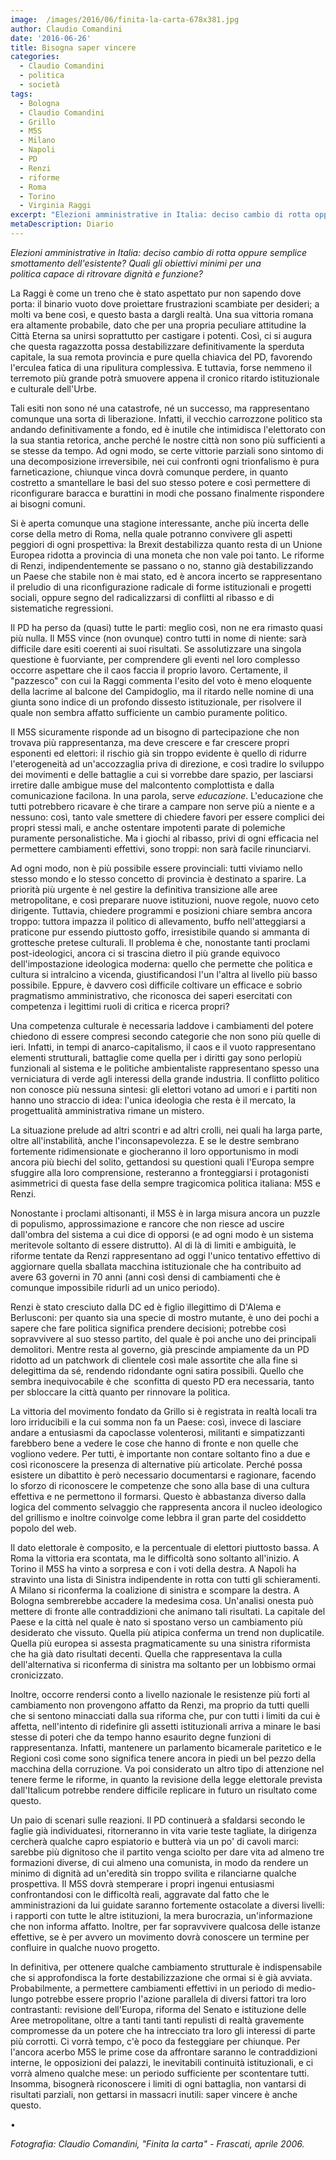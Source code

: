 ```yaml
---
image:  /images/2016/06/finita-la-carta-678x381.jpg
author: Claudio Comandini
date: '2016-06-26'
title: Bisogna saper vincere
categories:
  - Claudio Comandini
  - politica
  - società
tags:
  - Bologna
  - Claudio Comandini
  - Grillo
  - M5S
  - Milano
  - Napoli
  - PD
  - Renzi
  - riforme
  - Roma
  - Torino
  - Virginia Raggi
excerpt: "Elezioni amministrative in Italia: deciso cambio di rotta oppure semplice smottamento\_dell'esistente? Quali gli obiettivi minimi per una politica\_capace di ritrovare dignità e funzione?"
metaDescription: Diario
---
```

*Elezioni amministrative in Italia: deciso cambio di rotta oppure semplice smottamento dell'esistente? Quali gli obiettivi minimi per una politica capace di ritrovare dignità e funzione?*

La Raggi è come un treno che è stato aspettato pur non sapendo dove porta: il binario vuoto dove proiettare frustrazioni scambiate per desideri; a molti va bene così, e questo basta a dargli realtà. Una sua vittoria romana era altamente probabile, dato che per una propria peculiare attitudine la Città Eterna sa unirsi soprattutto per castigare i potenti. Così, ci si augura che questa ragazzotta possa destabilizzare definitivamente la sperduta capitale, la sua remota provincia e pure quella chiavica del PD, favorendo l'erculea fatica di una ripulitura complessiva. E tuttavia, forse nemmeno il terremoto più grande potrà smuovere appena il cronico ritardo istituzionale e culturale dell'Urbe.

Tali esiti non sono né una catastrofe, né un successo, ma rappresentano comunque una sorta di liberazione. Infatti, il vecchio carrozzone politico sta andando definitivamente a fondo, ed è inutile che intimidisca l'elettorato con la sua stantia retorica, anche perché le nostre città non sono più sufficienti a se stesse da tempo. Ad ogni modo, se certe vittorie parziali sono sintomo di una decomposizione irreversibile, nei cui confronti ogni trionfalismo è pura farneticazione, chiunque vinca dovrà comunque perdere, in quanto costretto a smantellare le basi del suo stesso potere e così permettere di riconfigurare baracca e burattini in modi che possano finalmente rispondere ai bisogni comuni.

Si è aperta comunque una stagione interessante, anche più incerta delle corse della metro di Roma, nella quale potranno convivere gli aspetti peggiori di ogni prospettiva: la Brexit destabilizza quanto resta di un Unione Europea ridotta a provincia di una moneta che non vale poi tanto. Le riforme di Renzi, indipendentemente se passano o no, stanno già destabilizzando un Paese che stabile non è mai stato, ed è ancora incerto se rappresentano il preludio di una riconfigurazione radicale di forme istituzionali e progetti sociali, oppure segno del radicalizzarsi di conflitti al ribasso e di sistematiche regressioni.

Il PD ha perso da (quasi) tutte le parti: meglio così, non ne era rimasto quasi più nulla. Il M5S vince (non ovunque) contro tutti in nome di niente: sarà difficile dare esiti coerenti ai suoi risultati. Se assolutizzare una singola questione è fuorviante, per comprendere gli eventi nel loro complesso occorre aspettare che il caos faccia il proprio lavoro. Certamente, il "pazzesco" con cui la Raggi commenta l'esito del voto è meno eloquente della lacrime al balcone del Campidoglio, ma il ritardo nelle nomine di una giunta sono indice di un profondo dissesto istituzionale, per risolvere il quale non sembra affatto sufficiente un cambio puramente politico.

Il M5S sicuramente risponde ad un bisogno di partecipazione che non trovava più rappresentanza, ma deve crescere e far crescere propri esponenti ed elettori: il rischio già sin troppo evidente è quello di ridurre l'eterogeneità ad un'accozzaglia priva di direzione, e così tradire lo sviluppo dei movimenti e delle battaglie a cui si vorrebbe dare spazio, per lasciarsi irretire dalle ambigue muse del malcontento complottista e dalla comunicazione facilona. In una parola, serve *educazione*. L'educazione che tutti potrebbero ricavare è che tirare a campare non serve più a niente e a nessuno: così, tanto vale smettere di chiedere favori per essere complici dei propri stessi mali, e anche ostentare impotenti parate di polemiche puramente personalistiche. Ma i giochi al ribasso, privi di ogni efficacia nel permettere cambiamenti effettivi, sono troppi: non sarà facile rinunciarvi.

Ad ogni modo, non è più possibile essere provinciali: tutti viviamo nello stesso mondo e lo stesso concetto di provincia è destinato a sparire. La priorità più urgente è nel gestire la definitiva transizione alle aree metropolitane, e così preparare nuove istituzioni, nuove regole, nuovo ceto dirigente. Tuttavia, chiedere programmi e posizioni chiare sembra ancora troppo: tuttora impazza il politico di allevamento, buffo nell'atteggiarsi a praticone pur essendo piuttosto goffo, irresistibile quando si ammanta di grottesche pretese culturali. Il problema è che, nonostante tanti proclami post-ideologici, ancora ci si trascina dietro il più grande equivoco dell'impostazione ideologica moderna: quello che permette che politica e cultura si intralcino a vicenda, giustificandosi l'un l'altra al livello più basso possibile. Eppure, è davvero così difficile coltivare un efficace e sobrio pragmatismo amministrativo, che riconosca dei saperi esercitati con competenza i legittimi ruoli di critica e ricerca propri?

Una competenza culturale è necessaria laddove i cambiamenti del potere chiedono di essere compresi secondo categorie che non sono più quelle di ieri. Infatti, in tempi di anarco-capitalismo, il caos e il vuoto rappresentano elementi strutturali, battaglie come quella per i diritti gay sono perlopiù funzionali al sistema e le politiche ambientaliste rappresentano spesso una verniciatura di verde agli interessi della grande industria. Il conflitto politico non conosce più nessuna sintesi: gli elettori votano ad umori e i partiti non hanno uno straccio di idea: l'unica ideologia che resta è il mercato, la progettualità amministrativa rimane un mistero.

La situazione prelude ad altri scontri e ad altri crolli, nei quali ha larga parte, oltre all'instabilità, anche l'inconsapevolezza. E se le destre sembrano fortemente ridimensionate e giocheranno il loro opportunismo in modi ancora più biechi del solito, gettandosi su questioni quali l'Europa sempre sfuggire alla loro comprensione, resteranno a fronteggiarsi i protagonisti asimmetrici di questa fase della sempre tragicomica politica italiana: M5S e Renzi.

Nonostante i proclami altisonanti, il M5S è in larga misura ancora un puzzle di populismo, approssimazione e rancore che non riesce ad uscire dall'ombra del sistema a cui dice di opporsi (e ad ogni modo è un sistema meritevole soltanto di essere distrutto). Al di là di limiti e ambiguità, le riforme tentate da Renzi rappresentano ad oggi l'unico tentativo effettivo di aggiornare quella sballata macchina istituzionale che ha contribuito ad avere 63 governi in 70 anni (anni così densi di cambiamenti che è comunque impossibile ridurli ad un unico periodo).

Renzi è stato cresciuto dalla DC ed è figlio illegittimo di D'Alema e Berlusconi: per quanto sia una specie di mostro mutante, è uno dei pochi a sapere che fare politica significa prendere decisioni; potrebbe così sopravvivere al suo stesso partito, del quale è poi anche uno dei principali demolitori. Mentre resta al governo, già prescinde ampiamente da un PD ridotto ad un patchwork di clientele così male assortite che alla fine si delegittima da sé, rendendo ridondante ogni satira possibili. Quello che sembra inequivocabile è che  sconfitta di questo PD era necessaria, tanto per sbloccare la città quanto per rinnovare la politica.

La vittoria del movimento fondato da Grillo si è registrata in realtà locali tra loro irriducibili e la cui somma non fa un Paese: così, invece di lasciare andare a entusiasmi da capoclasse volenterosi, militanti e simpatizzanti farebbero bene a vedere le cose che hanno di fronte e non quelle che vogliono vedere. Per tutti, è importante non contare soltanto fino a due e così riconoscere la presenza di alternative più articolate. Perché possa esistere un dibattito è però necessario documentarsi e ragionare, facendo lo sforzo di riconoscere le competenze che sono alla base di una cultura effettiva e ne permettono il formarsi. Questo è abbastanza diverso dalla logica del commento selvaggio che rappresenta ancora il nucleo ideologico del grillismo e inoltre coinvolge come lebbra il gran parte del cosiddetto popolo del web.

Il dato elettorale è composito, e la percentuale di elettori piuttosto bassa. A Roma la vittoria era scontata, ma le difficoltà sono soltanto all'inizio. A Torino il M5S ha vinto a sorpresa e con i voti della destra. A Napoli ha stravinto una lista di Sinistra indipendente in rotta con tutti gli schieramenti. A Milano si riconferma la coalizione di sinistra e scompare la destra. A Bologna sembrerebbe accadere la medesima cosa. Un'analisi onesta può mettere di fronte alle contraddizioni che animano tali risultati. La capitale del Paese e la città nel quale è nato si spostano verso un cambiamento più desiderato che vissuto. Quella più atipica conferma un trend non duplicatile. Quella più europea si assesta pragmaticamente su una sinistra riformista che ha già dato risultati decenti. Quella che rappresentava la culla dell'alternativa si riconferma di sinistra ma soltanto per un lobbismo ormai cronicizzato.

Inoltre, occorre rendersi conto a livello nazionale le resistenze più forti al cambiamento non provengono affatto da Renzi, ma proprio da tutti quelli che si sentono minacciati dalla sua riforma che, pur con tutti i limiti da cui è affetta, nell'intento di ridefinire gli assetti istituzionali arriva a minare le basi stesse di poteri che da tempo hanno esaurito degne funzioni di rappresentanza. Infatti, mantenere un parlamento bicamerale paritetico e le Regioni così come sono significa tenere ancora in piedi un bel pezzo della macchina della corruzione. Va poi considerato un altro tipo di attenzione nel tenere ferme le riforme, in quanto la revisione della legge elettorale prevista dall'Italicum potrebbe rendere difficile replicare in futuro un risultato come questo.

Un paio di scenari sulle reazioni. Il PD continuerà a sfaldarsi secondo le faglie già individuatesi, ritorneranno in vita varie teste tagliate, la dirigenza cercherà qualche capro espiatorio e butterà via un po' di cavoli marci: sarebbe più dignitoso che il partito venga sciolto per dare vita ad almeno tre formazioni diverse, di cui almeno una comunista, in modo da rendere un minimo di dignità ad un'eredità sin troppo svilita e rilanciarne qualche prospettiva. Il M5S dovrà stemperare i propri ingenui entusiasmi confrontandosi con le difficoltà reali, aggravate dal fatto che le amministrazioni da lui guidate saranno fortemente ostacolate a diversi livelli: i rapporti con tutte le altre istituzioni, la mera burocrazia, un'informazione che non informa affatto. Inoltre, per far sopravvivere qualcosa delle istanze effettive, se è per avvero un movimento dovrà conoscere un termine per confluire in qualche nuovo progetto.

In definitiva, per ottenere qualche cambiamento strutturale è indispensabile che si approfondisca la forte destabilizzazione che ormai si è già avviata. Probabilmente, a permettere cambiamenti effettivi in un periodo di medio-lungo potrebbe essere proprio l'azione parallela di diversi fattori tra loro contrastanti: revisione dell'Europa, riforma del Senato e istituzione delle Aree metropolitane, oltre a tanti tanti tanti repulisti di realtà gravemente compromesse da un potere che ha intrecciato tra loro gli interessi di parte più corrotti. Ci vorrà tempo, c'è poco da festeggiare per chiunque. Per l'ancora acerbo M5S le prime cose da affrontare saranno le contraddizioni interne, le opposizioni dei palazzi, le inevitabili continuità istituzionali, e ci vorrà almeno qualche mese: un periodo sufficiente per scontentare tutti. Insomma, bisognerà riconoscere i limiti di ogni battaglia, non vantarsi di risultati parziali, non gettarsi in massacri inutili: saper vincere è anche questo.

•

*Fotografia: Claudio Comandini, "Finita la carta" - Frascati, aprile 2006.*
